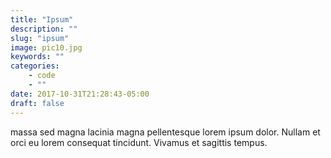 ```yaml
---
title: "Ipsum"
description: ""
slug: "ipsum"
image: pic10.jpg
keywords: ""
categories: 
    - code
    - ""
date: 2017-10-31T21:28:43-05:00
draft: false
---
```


 massa sed magna lacinia magna pellentesque lorem ipsum dolor. Nullam et orci eu lorem consequat tincidunt. Vivamus et sagittis tempus.